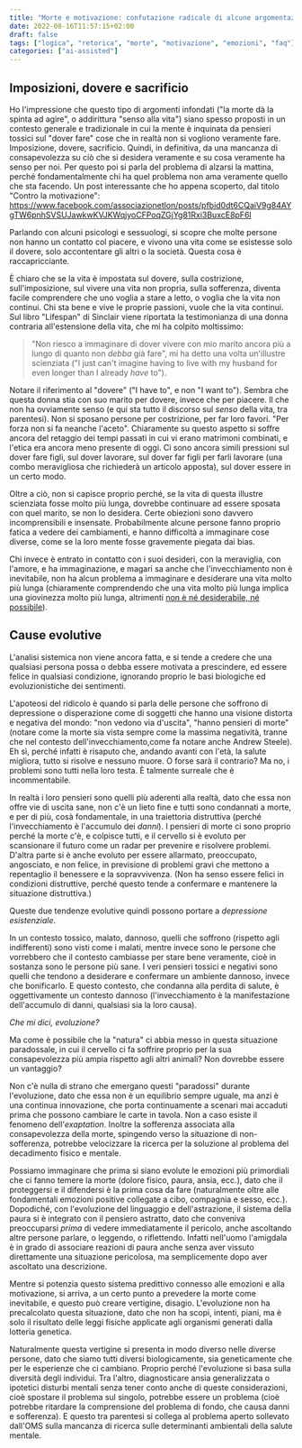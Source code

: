 ```yaml
---
title: "Morte e motivazione: confutazione radicale di alcune argomentazioni comuni. Approfondimenti"
date: 2022-08-16T11:57:15+02:00
draft: false
tags: ["logica", "retorica", "morte", "motivazione", "emozioni", "faq"]
categories: ["ai-assisted"]
---
```


## Imposizioni, dovere e sacrificio

Ho l'impressione che questo tipo di argomenti infondati ("la morte dà la spinta ad agire", o addirittura "senso alla vita")
siano spesso proposti in un contesto generale e tradizionale in cui la mente è inquinata da pensieri tossici sul "dover fare" cose che in realtà non si vogliono veramente fare.
Imposizione, dovere, sacrificio. Quindi, in definitiva, da una mancanza di consapevolezza su ciò che si desidera veramente e su cosa veramente ha senso per noi.
Per questo poi si parla del problema di alzarsi la mattina, perché fondamentalmente chi ha quel problema non ama veramente quello che sta facendo.
Un post interessante che ho appena scoperto, dal titolo "Contro la motivazione": https://www.facebook.com/associazionetlon/posts/pfbid0dt6CQaiV9g84AYgTW6pnhSVSUJawkwKVJKWqjyoCFPoqZGjYg81Rxi3BuxcE8pF6l

Parlando con alcuni psicologi e sessuologi, si scopre che molte persone non hanno un contatto col piacere, e vivono una vita come se esistesse solo il dovere, solo accontentare gli altri o la società. Questa cosa è raccapricciante.

È chiaro che se la vita è impostata sul dovere, sulla costrizione, sull'imposizione, sul vivere una vita non propria, sulla sofferenza, diventa facile comprendere che uno voglia a stare a letto, o voglia che la vita non continui. Chi sta bene e vive le proprie passioni, vuole che la vita continui.
Sul libro "Lifespan" di Sinclair viene riportata la testimonianza di una donna contraria all'estensione della vita, che mi ha colpito moltissimo:

> "Non riesco a immaginare di dover vivere con mio marito ancora più a lungo di quanto non *debba* già fare", mi ha detto una volta un'illustre scienziata ("I just can't imagine having to live with my husband for even longer than I already _have_ to").

Notare il riferimento al "dovere" ("I have to", e non "I want to"). Sembra che questa donna stia con suo marito per dovere, invece che per piacere.
Il che non ha ovviamente senso (e qui sta tutto il discorso sul *senso* della vita, tra parentesi).
Non si sposano persone per costrizione, per far loro favori. "Per forza non si fa neanche l'aceto".
Chiaramente su questo aspetto si soffre ancora del retaggio dei tempi passati in cui vi erano matrimoni combinati, e l'etica era ancora meno presente di oggi.
Ci sono ancora simili pressioni sul dover fare figli, sul dover lavorare, sul dover far figli per farli lavorare (una combo meravigliosa che richiederà un articolo apposta), sul dover essere in un certo modo.

Oltre a ciò, non si capisce proprio perché, se la vita di questa illustre scienziata fosse molto più lunga, dovrebbe continuare ad essere sposata con quel marito, se non lo desidera.
Certe obiezioni sono davvero incomprensibili e insensate.
Probabilmente alcune persone fanno proprio fatica a vedere dei cambiamenti, e hanno difficoltà a immaginare cose diverse, come se la loro mente fosse gravemente piegata dai bias.

Chi invece è entrato in contatto con i suoi desideri, con la meraviglia, con l'amore, e ha immaginazione, e magari sa anche che l'invecchiamento non è inevitabile, non ha alcun problema a immaginare e desiderare una vita molto più lunga (chiaramente comprendendo che una vita molto più lunga implica una giovinezza molto più lunga, altrimenti [non è né desiderabile, né possibile](https://www.youtube.com/watch?v=hZvCaRPp2ds)).

## Cause evolutive

L'analisi sistemica non viene ancora fatta, e si tende a credere che una qualsiasi persona possa o debba essere motivata a prescindere, ed essere felice in qualsiasi condizione, ignorando proprio le basi biologiche ed evoluzionistiche dei sentimenti.

L'apoteosi del ridicolo è quando si parla delle persone che soffrono di depressione o disperazione come di soggetti che hanno una visione distorta e negativa del mondo:
"non vedono via d'uscita", "hanno pensieri di morte" (notare come la morte sia vista sempre come la massima negatività, tranne che nel contesto dell'invecchiamento,come fa notare anche Andrew Steele).
Eh sì, perché infatti è risaputo che, andando avanti con l'età, la salute migliora, tutto si risolve e nessuno muore. O forse sarà il contrario?
Ma no, i problemi sono tutti nella loro testa. È talmente surreale che è incommentabile.

In realtà i loro pensieri sono quelli più aderenti alla realtà, dato che essa non offre vie di uscita sane, non c'è un lieto fine e tutti sono condannati a morte,
e per di più, cosà fondamentale, in una traiettoria distruttiva (perché l'invecchiamento è l'accumulo dei *danni*).
I pensieri di morte ci sono proprio perché la morte c'è, e colpisce tutti, e il cervello si è evoluto per scansionare il futuro come un radar per prevenire e risolvere problemi.
D'altra parte si è anche evoluto per essere allarmato, preoccupato, angosciato, e non felice, in previsione di problemi gravi che mettono a repentaglio il benessere e la sopravvivenza.
(Non ha senso essere felici in condizioni distruttive, perché questo tende a confermare e mantenere la situazione distruttiva.)

Queste due tendenze evolutive quindi possono portare a *depressione esistenziale*.

In un contesto tossico, malato, dannoso, quelli che soffrono (rispetto agli indifferenti) sono visti come i malati, mentre invece sono le persone che vorrebbero che il contesto cambiasse per stare bene veramente, cioè in sostanza sono le persone più sane. I veri pensieri tossici e negativi sono quelli che tendono a desiderare e confermare un ambiente dannoso, invece che bonificarlo. E questo contesto, che condanna alla perdita di salute, è oggettivamente un contesto dannoso (l'invecchiamento è la manifestazione dell'accumulo di danni, qualsiasi sia la loro causa).

*Che mi dici, evoluzione?*

Ma come è possibile che la "natura" ci abbia messo in questa situazione paradossale, in cui il cervello ci fa soffrire proprio per la sua consapevolezza più ampia rispetto agli altri animali? Non dovrebbe essere un vantaggio?

Non c'è nulla di strano che emergano questi "paradossi" durante l'evoluzione, dato che essa non è un equilibrio sempre uguale, ma anzi è una continua innovazione, che porta continuamente a scenari mai accaduti prima che possono cambiare le carte in tavola. Non a caso esiste il fenomeno dell'*exaptation*.
Inoltre la sofferenza associata alla consapevolezza della morte, spingendo verso la situazione di non-sofferenza, potrebbe velocizzare la ricerca per la soluzione al problema del decadimento fisico e mentale.

Possiamo immaginare che prima si siano evolute le emozioni più primordiali che ci fanno temere la morte (dolore fisico, paura, ansia, ecc.), dato che il proteggersi e il difendersi è la prima cosa da fare (naturalmente oltre alle fondamentali emozioni positive collegate a cibo, compagnia e sesso, ecc.).
Dopodiché, con l'evoluzione del linguaggio e dell'astrazione, il sistema della paura si è integrato con il pensiero astratto, dato che conveniva preoccuparsi *prima* di vedere immediatamente il pericolo, anche ascoltando altre persone parlare, o leggendo, o riflettendo.
Infatti nell'uomo l'amigdala è in grado di associare reazioni di paura anche senza aver vissuto direttamente una situazione pericolosa, ma semplicemente dopo aver ascoltato una descrizione.

Mentre si potenzia questo sistema predittivo connesso alle emozioni e alla motivazione, si arriva, a un certo punto a prevedere la morte come inevitabile, e questo può creare vertigine, disagio.
L'evoluzione non ha precalcolato questa situazione, dato che non ha scopi, intenti, piani, ma è solo il risultato delle leggi fisiche applicate agli organismi generati dalla lotteria genetica.

Naturalmente questa vertigine si presenta in modo diverso nelle diverse persone, dato che siamo tutti diversi biologicamente, sia geneticamente che per le esperienze che ci cambiano. Proprio perché l'evoluzione si basa sulla diversità degli individui.
Tra l'altro, diagnosticare ansia generalizzata o ipotetici disturbi mentali senza tener conto anche di queste considerazioni, cioè spostare il problema sul singolo, potrebbe essere un problema (cioè potrebbe ritardare la comprensione del problema di fondo, che causa danni e sofferenza).
E questo tra parentesi si collega al problema aperto sollevato dall'OMS sulla mancanza di ricerca sulle determinanti ambientali della salute mentale.
